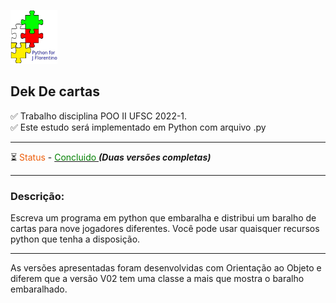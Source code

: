 
![AssinaturaPython-2022](https://github.com/joaoflorentino/Novo_Mega2022/blob/main/figs/AssinaturaPython-2022-Small.png)

## Dek De cartas
✅ Trabalho disciplina POO II UFSC 2022-1.<br> 
✅ Este estudo será implementado em Python com arquivo .py

***
⏳ <font color = #ed5d09>Status  </font>- <u> <font color='Green'>Concluido  </font></u> <i> <b> (Duas versões completas) </i> </b>

***
### Descrição:
Escreva um programa em python que embaralha e distribui um baralho de cartas para nove jogadores diferentes.
Você pode usar quaisquer recursos python que tenha a disposição.
***
As versões apresentadas foram desenvolvidas com Orientação ao Objeto e diferem que a versão V02 tem uma classe a mais que mostra o baralho embaralhado.